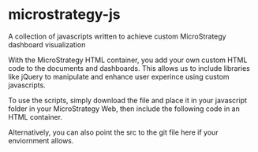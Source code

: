 microstrategy-js
================

A collection of javascripts written to achieve custom MicroStrategy dashboard visualization

With the MicroStrategy HTML container, you add your own custom HTML code to the documents and dashboards. This allows us to include libraries like jQuery to manipulate and enhance user experince using custom javascripts.

To use the scripts, simply download the file and place it in your javascript folder in your MicroStrategy Web, then include the following code in an HTML container. 

<script type="text/javascript" src="../javascript/inGridGraph.js"></script>

Alternatively, you can also point the src to the git file here if your enviornment allows.
